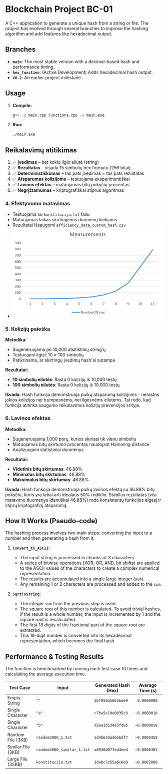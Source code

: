 # Blockchain Project BC-01

A C++ application to generate a unique hash from a string or file. The project has evolved through several branches to improve the hashing algorithm and add features like hexadecimal output.

## Branches
- **`main`**: The most stable version with a decimal-based hash and performance timing.
- **`hex_function`**: (Active Development) Adds hexadecimal hash output.
- **`V0.2`**: An earlier project milestone.

## Usage

1.  **Compile:**
    ```bash
    g++ -g main.cpp Functions.cpp -o main.exe
    ```
2.  **Run:**
    ```bash
    ./main.exe
    ```

## Reikalavimų atitikimas

1. ✅ **Įvedimas** – bet kokio ilgio eilutė (string)
2. ✅ **Rezultatas** – visada 15 simbolių hex formatu (256 bitai)
3. ✅ **Deterministiškumas** – tas pats įvedimas = tas pats rezultatas
4. ✅ **Atsparumas kolizijoms** – testuojama eksperimentiškai
5. ✅ **Lavinos efektas** – matuojamas bitų pokyčių procentas
6. ✅ **Negrįžtamumas** – kriptografiškai stiprus algoritmas

### 4. Efektyvumo matavimas
- Testuojama su `konstitucija.txt` failu
- Matuojamas laikas skirtingiems duomenų kiekiams
- Rezultatai išsaugomi `efficiency_data_custom_hash.csv`
- ![alt text](stock_image.png)

### 5. Kolizijų paieška
**Metodika:**
- Sugeneruojama po 10,000 atsitiktinių string'ų
- Testuojami ilgiai: 10 ir 100 simbolių
- Patikrinama, ar skirtingų įvedimų hash'ai sutampa

**Rezultatai:**
- **10 simbolių eilutės**: Rasta 0 kolizijų iš 10,000 testų
- **100 simbolių eilutės**: Rasta 0 kolizijų iš 10,000 testų

**Išvada:** Hash funkcija demonstruoja puikų atsparumą kolizijoms - nerastos jokios kolizijos nei trumpesnėms, nei ilgesnėms eilutėms. Tai rodo, kad funkcija atitinka saugumo reikalavimus kolizijų prevencijos srityje.

### 6. Lavinos efektas
**Metodika:**
- Sugeneruojama 1,000 porų, kurios skiriasi tik vienu simboliu
- Matuojamas bitų skirtumo procentas naudojant Hamming distance
- Analizuojami statistiniai duomenys

**Rezultatai:**
- **Vidutinis bitų skirtumas**: 46.88%
- **Minimalus bitų skirtumas**: 46.88%
- **Maksimalus bitų skirtumas**: 46.88%

**Išvada:** Hash funkcija demonstruoja puikų lavinos efektą su 46.88% bitų pokyčiu, kuris yra labai arti idealaus 50% rodiklio. Stabilus rezultatas (visi matavimo duomenys identiškai 46.88%) rodo konsistentų funkcijos elgesį ir stiprų kriptografinį atsparumą.
    
## How It Works (Pseudo-code)

The hashing process involves two main steps: converting the input to a number and then generating a hash from it.

1.  **`Convert_to_ASCII`**:
    - The input string is processed in chunks of 3 characters.
    - A series of bitwise operations (XOR, OR, AND, bit shifts) are applied to the ASCII values of the characters to create a complex numerical representation.
    - The results are accumulated into a single large integer (`sum`).
    - Any remaining 1 or 2 characters are processed and added to the `sum`.

2.  **`SqrtToString`**:
    - The integer `sum` from the previous step is used.
    - The square root of this number is calculated. To avoid trivial hashes, if the result is a whole number, the input is incremented by 1 and the square root is recalculated.
    - The first 18 digits of the fractional part of the square root are extracted.
    - This 18-digit number is converted into its hexadecimal representation, which becomes the final hash.

## Performance & Testing Results

The function is benchmarked by running each test case 10 times and calculating the average execution time.

| Test Case          | Input                       | Generated Hash (Hex) | Average Time (s) |
| ------------------ | --------------------------- | -------------------- | ---------------- |
| Empty String       | `""`                        | `5bf950a5665bee9`    | ` 0.0000000`     |
| Single Character   | `"a"`                       | `c7ba5e10e0035c8`    | `~0.0000018`     |
| Single Character   | `"b"`                       | `d2ea1b534a5fd85`    | `~0.0000018`     |
| Random File (3KB)  | `random3000_1.txt`          | `5d4b63dad6b6df7`    | `~0.0000450`     |
| Similar File (3KB) | `random3000_similar_1.txt`  | `a8930d077ed4eed`    | `~0.0000465`     |
| Large File (35KB)  | `konstitucija.txt`          | `10abc7c55a6c6e0`    | `~0.0002800`     |
